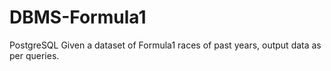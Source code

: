 # DBMS-Formula1
PostgreSQL
Given a dataset of Formula1 races of past years, output data as per queries.
